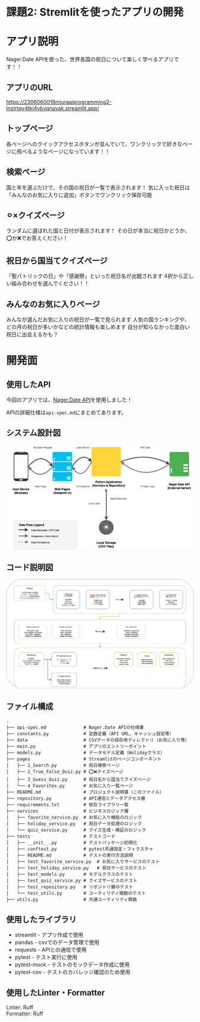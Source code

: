 # 課題2: Stremlitを使ったアプリの開発

# アプリ説明

Nager.Date APIを使った、世界各国の祝日について楽しく学べるアプリです！！

## アプリのURL
https://2306060018miuraaiprogramming2-lnzjrtqv4tkj4vbvqnavak.streamlit.app/

## トップページ
各ページへのクイックアクセスボタンが並んでいて、ワンクリックで好きなページに飛べるようなページになっています！！

## 検索ページ
国と年を選ぶだけで、その国の祝日が一覧で表示されます！
気に入った祝日は「みんなのお気に入りに追加」ボタンでワンクリック保存可能

## ⚪︎×クイズページ
ランダムに選ばれた国と日付が表示されます！
その日が本当に祝日かどうか、⭕か❌でお答えください！

## 祝日から国当てクイズページ
「聖パトリックの日」や「感謝祭」といった祝日名が出題されます
 4択から正しい組み合わせを選んでください！！

## みんなのお気に入りページ

みんなが選んだお気に入りの祝日が一覧で見られます
人気の国ランキングや、どの月の祝日が多いかなどの統計情報も楽しめます
自分が知らなかった面白い祝日に出会えるかも？

# 開発面

## 使用したAPI

今回のアプリでは、[Nager.Date API](https://date.nager.at/)を使用しました！

APIの詳細仕様は`api-spec.md`にまとめてあります。

## システム設計図
![システム設計図](./system_architecture.png)

## コード説明図
![コード説明図](./code_architecture.png)


## ファイル構成
```
.
├── api-spec.md              # Nager.Date APIの仕様書
├── constants.py             # 定数定義（API URL、キャッシュ設定等）
├── data                     # CSVデータの保存用ディレクトリ（お気に入り等）
├── main.py                  # アプリのエントリーポイント
├── models.py                # データモデル定義（Holidayクラス）
├── pages                    # Streamlitのページコンポーネント
│   ├── 1_Search.py          # 祝日検索ページ
│   ├── 2_True_False_Quiz.py # ⭕❌クイズページ
│   ├── 3_Guess_Quiz.py      # 祝日名から国当てクイズページ
│   └── 4_Favorites.py       # お気に入り一覧ページ
├── README.md                # プロジェクト説明書（このファイル）
├── repository.py            # API通信とデータアクセス層
├── requirements.txt         # 依存ライブラリ一覧
├── services                 # ビジネスロジック層
│   ├── favorite_service.py  # お気に入り機能のロジック
│   ├── holiday_service.py   # 祝日データ処理のロジック
│   └── quiz_service.py      # クイズ生成・検証のロジック
├── tests                    # テストコード
│   ├── __init__.py          # テストパッケージ初期化
│   ├── conftest.py          # pytest共通設定・フィクスチャ
│   ├── README.md            # テストの実行方法説明
│   ├── test_favorite_service.py  # お気に入りサービスのテスト
│   ├── test_holiday_service.py   # 祝日サービスのテスト
│   ├── test_models.py       # モデルクラスのテスト
│   ├── test_quiz_service.py # クイズサービスのテスト
│   ├── test_repository.py   # リポジトリ層のテスト
│   └── test_utils.py        # ユーティリティ関数のテスト
├── utils.py                 # 共通ユーティリティ関数
```

## 使用したライブラリ
- streamlit - アプリ作成で使用
- pandas - csvでのデータ管理で使用
- requests - APIとの通信で使用
- pytest - テスト実行に使用
- pytest-mock - テストのモックデータ作成に使用
- pytest-cov - テストのカバレッジ確認のため使用

## 使用したLinter・Formatter

Linter: Ruff  
Formatter: Ruff